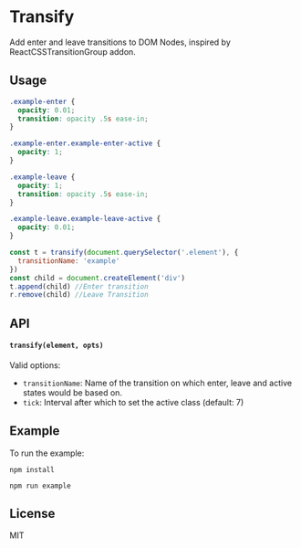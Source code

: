 # Transify
Add enter and leave transitions to DOM Nodes, inspired by ReactCSSTransitionGroup addon.

## Usage

```css
.example-enter {
  opacity: 0.01;
  transition: opacity .5s ease-in;
}

.example-enter.example-enter-active {
  opacity: 1;
}

.example-leave {
  opacity: 1;
  transition: opacity .5s ease-in;
}

.example-leave.example-leave-active {
  opacity: 0.01;
}
```

```js
const t = transify(document.querySelector('.element'), {
  transitionName: 'example'
})
const child = document.createElement('div')
t.append(child) //Enter transition
r.remove(child) //Leave Transition
```

## API

#### `transify(element, opts)`

Valid options:

- `transitionName`: Name of the transition on which enter, leave and active states would be based on.
- `tick`: Interval after which to set the active class (default: 7)

## Example

To run the example:

`npm install`

`npm run example`

## License
MIT
